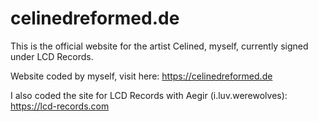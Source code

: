 # celinedreformed.de

This is the official website for the artist Celined, myself, currently signed under LCD Records.

Website coded by myself, visit here: https://celinedreformed.de

I also coded the site for LCD Records with Aegir (i.luv.werewolves): https://lcd-records.com
